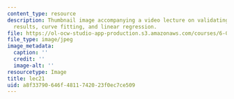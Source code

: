 ```yaml
---
content_type: resource
description: Thumbnail image accompanying a video lecture on validating simulation
  results, curve fitting, and linear regression.
file: https://ol-ocw-studio-app-production.s3.amazonaws.com/courses/6-00-introduction-to-computer-science-and-programming-fall-2008/a8f33790646f4811742023f0ec7ce509_lec21.jpg
file_type: image/jpeg
image_metadata:
  caption: ''
  credit: ''
  image-alt: ''
resourcetype: Image
title: lec21
uid: a8f33790-646f-4811-7420-23f0ec7ce509
---
```

